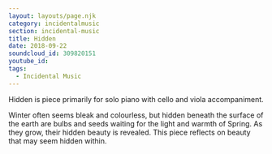 ```yaml
---
layout: layouts/page.njk
category: incidentalmusic
section: incidental-music
title: Hidden
date: 2018-09-22
soundcloud_id: 309820151
youtube_id:
tags:
  - Incidental Music
---
```


Hidden is piece primarily for solo piano with cello and viola accompaniment. 

Winter often seems bleak and colourless, but hidden beneath the surface of the earth are bulbs and seeds waiting for the light and warmth of Spring. As they grow, their hidden beauty is revealed. This piece reflects on beauty that may seem hidden within.
